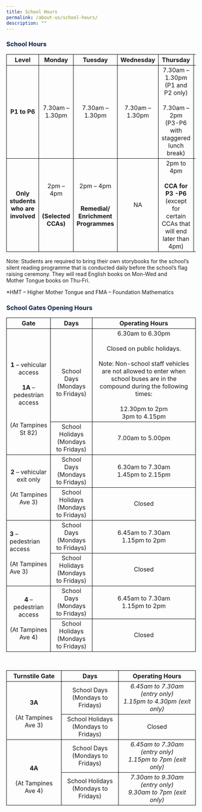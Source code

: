 ```yaml
---
title: School Hours
permalink: /about-us/school-hours/
description: ""
---
```

<h3><font color="#09204A">School Hours</font></h3>

<style type="text/css">
table { border-collapse: collapse;}
td {border: 1px solid black; text-align: left;}
</style>

<table>
<thead style="border: 1px solid black">
  <tr>
    <th style="border: 1px solid black; text-align:center;">Level</th>
    <th style="border: 1px solid black; text-align:center;">Monday</th>
    <th style="border: 1px solid black; text-align:center;">Tuesday</th>
    <th style="border: 1px solid black; text-align:center;">Wednesday</th>
    <th style="border: 1px solid black; text-align:center;">Thursday</th>
    <th style="border: 1px solid black; text-align:center;">Friday</th>
  </tr>
</thead>
<tbody>
  <tr>
    <td style="border: 1px solid black; text-align:center;"><b>P1 to P6</b></td>
    <td style="border: 1px solid black; text-align:center;">7.30am – 1.30pm</td>
    <td style="border: 1px solid black; text-align:center;">7.30am – 1.30pm</td>
    <td style="border: 1px solid black; text-align:center;">7.30am – 1.30pm</td>
    <td style="border: 1px solid black; text-align:center;">7.30am – 1.30pm<br>(P1 and P2 only)<br><br>7.30am – 2pm<br>(P3-P6 with staggered lunch break)</td>
    <td style="border: 1px solid black; text-align:center;">7.30am – 1.30pm</td>
  </tr>
  <tr>
    <td style="border: 1px solid black; text-align:center;"><b>Only students who are involved</b></td>
    <td style="border: 1px solid black; text-align:center;">2pm – 4pm<br><br><br><b>(Selected CCAs)</b></td>
    <td style="border: 1px solid black; text-align:center;">2pm – 4pm<br><br><br><b>Remedial/<br>Enrichment <br>Programmes</b></td>
    <td style="border: 1px solid black; text-align:center;">NA</td>
    <td style="border: 1px solid black; text-align:center;">2pm to 4pm<br><br><b>CCA for P3 -P6</b><br>(except for certain CCAs that will end later than 4pm)</td>
    <td style="border: 1px solid black; text-align:center;">2pm to 4pm<br><br><br><b>HMT/FMA/<br>Enrichment <br>Programmes</b></td>
  </tr>
</tbody>
</table>
  

Note: Students are required to bring their own storybooks for the school’s silent reading programme that is conducted daily before the school’s flag raising ceremony. They will read English books on Mon-Wed and  
Mother Tongue books on Thu-Fri.&nbsp;

  

\*HMT – Higher Mother Tongue and FMA – Foundation Mathematics

<h3><font color="#09204A">School Gates Opening Hours</font></h3>

<style type="text/css">
table { border-collapse: collapse;}
td {border: 1px solid black; text-align: left;}
</style>

<table>
<thead style="border: 1px solid black; text-align:center;">
  <tr>
    <th style="border: 1px solid black; text-align:center;">Gate</th>
    <th style="border: 1px solid black; text-align:center;">Days</th>
    <th style="border: 1px solid black; text-align:center;">Operating Hours</th>
  </tr>
</thead>
<tbody>
  <tr>
    <td rowspan="2" style="border: 1px solid black; text-align:center;"><br><br><b>1</b> – vehicular access<br><br><b>1A</b> – pedestrian access <br><br><br>(At Tampines St 82)</td>
    <td style="border: 1px solid black; text-align:center;"><br><br>School Days<br>(Mondays to Fridays)</td>
    <td style="border: 1px solid black; text-align:center;">6.30am to 6.30pm<br><br>Closed on public holidays.<br> <br>Note: Non-school staff vehicles are not allowed to enter when school buses are in the compound during the following times:<br><br>12.30pm to 2pm<br>3pm to 4.15pm </td>
  </tr>
  <tr style="border: 1px solid black">
    <td style="border: 1px solid black; text-align:center;">School Holidays<br> (Mondays to Fridays)</td>
    <td style="border: 1px solid black; text-align:center;">7.00am to 5.00pm</td>
  </tr>
  <tr style="border: 1px solid black; text-align:center;">
    <td rowspan="2" style="border: 1px solid black; text-align:center;"><b>2</b> – vehicular exit only<br><br>(At Tampines Ave 3)</td>
    <td style="border: 1px solid black; text-align:center;">School Days<br>(Mondays to Fridays)</td>
    <td style="border: 1px solid black; text-align:center;">6.30am to 7.30am<br>1.45pm to 2.15pm</td>
  </tr>
  <tr style="border: 1px solid black">
    <td style="border: 1px solid black; text-align:center;">School Holidays<br>(Mondays to Fridays)</td>
    <td style="border: 1px solid black; text-align:center;">Closed</td>
  </tr>
  <tr style="border: 1px solid black; text-align:center;">
    <td rowspan="2" style="border: 1px solid black"><b>3</b> – pedestrian access<br><br>(At Tampines Ave 3)</td>
    <td style="border: 1px solid black; text-align:center;">School Days<br>(Mondays to Fridays)</td>
    <td style="border: 1px solid black; text-align:center;">6.45am to 7.30am<br>1.15pm to 2pm</td>
  </tr>
  <tr style="border: 1px solid black; text-align:center;">
    <td style="border: 1px solid black; text-align:center;">School Holidays<br>(Mondays to Fridays)</td>
    <td style="border: 1px solid black; text-align:center;">Closed</td>
  </tr>
  <tr style="border: 1px solid black; text-align:center;">
    <td rowspan="2" style="border: 1px solid black; text-align:center;"><b>4</b> – pedestrian access<br><br>(At Tampines Ave 4)</td>
    <td style="border: 1px solid black; text-align:center;">School Days<br>(Mondays to Fridays)</td>
    <td style="border: 1px solid black; text-align:center;">6.45am to 7.30am<br>1.15pm to 2pm</td>
  </tr>
  <tr style="border: 1px solid black; text-align:center;">
    <td style="border: 1px solid black; text-align:center;">School Holidays<br>(Mondays to Fridays)</td>
    <td style="border: 1px solid black; text-align:center;">Closed</td>
  </tr>
</tbody>
</table>

<br>
	
<style type="text/css">
table { border-collapse: collapse;}
td {border: 1px solid black; text-align: left;}
</style>
	
<table>
<thead style="border: 1px solid black">
  <tr>
    <th style="border: 1px solid black; text-align:center;">Turnstile Gate</th>
    <th style="border: 1px solid black; text-align:center;">Days</th>
    <th style="border: 1px solid black; text-align:center;">Operating Hours</th>
  </tr>
</thead>
<tbody>
  <tr>
    <td rowspan="2" style="border: 1px solid black; text-align:center;"><br><b>3A</b><br><br>(At Tampines Ave 3)</td>
    <td style="border: 1px solid black; text-align:center;">School Days<br>(Mondays to Fridays)</td>
    <td style="border: 1px solid black; text-align:center;"><em>6.45am to 7.30am (entry only)<br>1.15pm to 4.30pm (exit only)</em></td>
  </tr>
  <tr style="border: 1px solid black">
    <td style="border: 1px solid black; text-align:center;">School Holidays<br>(Mondays to Fridays)</td>
    <td style="border: 1px solid black; text-align:center;">Closed</td>
  </tr>
  <tr style="border: 1px solid black">
    <td rowspan="2" style="border: 1px solid black; text-align:center;"><br><br><b>4A</b><br><br>(At Tampines Ave 4)</td>
    <td style="border: 1px solid black; text-align:center;">School Days<br>(Mondays to Fridays)<br></td>
    <td style="border: 1px solid black; text-align:center;"><em>6.45am to 7.30am (entry only)<br>1.15pm to 7pm (exit only)</em></td>
  </tr>
  <tr style="border: 1px solid black">
    <td style="border: 1px solid black; text-align:center;">School Holidays<br>(Mondays to Fridays)</td>
    <td style="border: 1px solid black; text-align:center;"><em>7.30am to 9.30am (entry only)<br>9.30am to 7pm (exit only)</em></td>
  </tr>
</tbody>
</table>